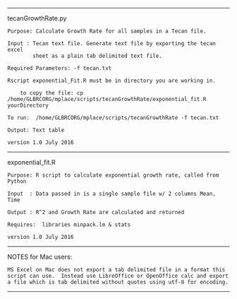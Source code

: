 ********************************************************************************
tecanGrowthRate.py

    Purpose: Calculate Growth Rate for all samples in a Tecan file.

    Input : Tecan text file. Generate text file by exporting the tecan excel
            sheet as a plain tab delimited text file.
    
    Required Parameters: -f tecan.txt
    
    Rscript exponential_Fit.R must be in directory you are working in.
        
        to copy the file: cp /home/GLBRCORG/mplace/scripts/tecanGrowthRate/exponential_fit.R yourDirectory
    
    To run:  /home/GLBRCORG/mplace/scripts/tecanGrowthRate -f tecan.txt

    Output: Text table 

    version 1.0 July 2016 
*********************************************************************************
exponential_fit.R

    Purpose: R script to calculate exponential growth rate, called from Python

    Input  : Data passed in is a single sample file w/ 2 columns Mean, Time

    Output : R^2 and Growth Rate are calculated and returned
 
    Requires:  libraries minpack.lm & stats

    version 1.0 July 2016
*********************************************************************************
NOTES for Mac users:

    MS Excel on Mac does not export a tab delimited file in a format this 
    script can use.  Instead use LibreOffice or OpenOffice calc and export 
    a file which is tab delimited without quotes using utf-8 for encoding.  

*********************************************************************************


